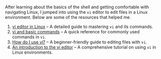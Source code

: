 After learning about the basics of the shell and getting comfortable with navigating Linux, I jumped into using the `vi` editor to edit files in a Linux environment. 
Below are some of the resources that helped me.
1. [vi editor in Linux](https://www.geeksforgeeks.org/vi-editor-unix/) – A detailed guide to mastering `vi` and its commands.
2. [vi and basic commands](https://www.cs.colostate.edu/helpdocs/vi.html) – A quick reference for commonly used commands in `vi`.  
3. [How do I use vi?](https://cets.seas.upenn.edu/answers/vi.html) – A beginner-friendly guide to editing files with `vi`.  
4. [An introduction to the vi editor](https://www.redhat.com/en/blog/introduction-vi-editor) – A comprehensive tutorial on using `vi` in Linux environments.
